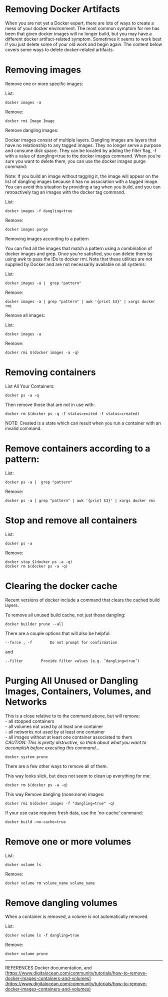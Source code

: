 # Removing Docker Artifacts

When you are not yet a Docker expert, there are lots of ways to create a mess of your docker environment.  The most common symptom for me has been that given docker images will no longer build, but you may have a different docker artifact-related symptom.  Sometimes it seems to work best if you just delete some of your old work and begin again.  The content below covers some ways to delete docker-related artifacts.  

# Removing images  

Remove one or more specific images:  

List:  

```
docker images -a
```

Remove:  

```
docker rmi Image Image
```

Remove dangling images:  

Docker images consist of multiple layers. Dangling images are layers that have no relationship to any tagged images. They no longer serve a purpose and consume disk space. They can be located by adding the filter flag, -f with a value of dangling=true to the docker images command. When you’re sure you want to delete them, you can use the docker images purge command:

Note: If you build an image without tagging it, the image will appear on the list of dangling images because it has no association with a tagged image. You can avoid this situation by providing a tag when you build, and you can retroactively tag an images with the docker tag command.

List:  

```
docker images -f dangling=true
```

Remove:  

```
docker images purge
```

Removing images according to a pattern  

You can find all the images that match a pattern using a combination of docker images and grep. Once you’re satisfied, you can delete them by using awk to pass the IDs to docker rmi. Note that these utilities are not supplied by Docker and are not necessarily available on all systems:

List:  

```
docker images -a |  grep "pattern"
```

Remove:  

```
docker images -a | grep "pattern" | awk '{print $3}' | xargs docker rmi
```

Remove all images:  

List:  

```
docker images -a
```

Remove:  

```
docker rmi $(docker images -a -q)
```



# Removing containers  

List All Your Containers:  

```
docker ps -a -q  
```

Then remove those that are not in use with:  

```
docker rm $(docker ps -q -f status=exited -f status=created)  
```
NOTE: Created is a state which can result when you run a container with an invalid command.  

# Remove containers according to a pattern:  

List:  

```
docker ps -a |  grep "pattern"
```

Remove:  

```
docker ps -a | grep "pattern" | awk '{print $3}' | xargs docker rmi
```

# Stop and remove all containers

List:  

```
docker ps -a
```

Remove:  

```
docker stop $(docker ps -a -q)  
docker rm $(docker ps -a -q)
```

# Clearing the docker cache  

Recent versions of docker include a command that clears the cached build layers.  

To remove all unused build cache, not just those dangling:  

```
docker builder prune --all
```

There are a couple options that will also be helpful:

```
--force , -f 		Do not prompt for confirmation
```
and
```
--filter 		Provide filter values (e.g. ‘dangling=true’)
```

# Purging All Unused or Dangling Images, Containers, Volumes, and Networks

This is a close relative to to the command above, but will remove:  
    - all stopped containers  
    - all volumes not used by at least one container  
    - all networks not used by at least one container  
    - all images without at least one container associated to them  
*CAUTION: This is pretty distructive, so think about what you want to accomplish before executing this command...*  

```
docker system prune
```

There are a few other ways to remove all of them.  

This way looks slick, but does not seem to clean up everything for me:  

```
docker rm $(docker ps -a -q)
```

This way 
Remove dangling (none:none) images:  

```
docker rmi $(docker images -f "dangling=true" -q)
```

If your use case requires fresh data, use the 'no-cache' command:  

```
docker build –no-cache=true
```

# Remove one or more volumes

List:  

```
docker volume ls
```

Remove:  

```
docker volume rm volume_name volume_name
```

# Remove dangling volumes

When a container is removed, a volume is not automatically removed.  

List:  

```
docker volume ls -f dangling=true
```

Remove:  

```
docker volume prune
```

-------------------------------------
REFERENCES
Docker documentation, and  
[https://www.digitalocean.com/community/tutorials/how-to-remove-docker-images-containers-and-volumes](https://www.digitalocean.com/community/tutorials/how-to-remove-docker-images-containers-and-volumes)  
